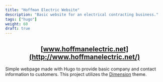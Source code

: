 ```yaml
---
title: "Hoffman Electric Website"
description: "Basic website for an electrical contracting business."
tags: ["hugo"]
weight: 60
draft: true
---
```


## <center>[www.hoffmanelectric.net](http://www.hoffmanelectric.net/)</center>

Simple webpage made with Hugo to provide basic company and contact information to customers. This project utilizes the [Dimension](https://github.com/sethmacleod/dimension) theme. 